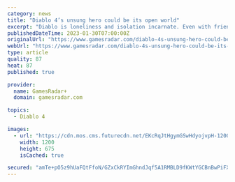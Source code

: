 ```yaml
---
category: news
title: "Diablo 4’s unsung hero could be its open world"
excerpt: "Diablo is loneliness and isolation incarnate. Even with friends at your side, the feeling of absence permeates every ramshackle town and desolate crypt journeyed upon – people were there before, now ..."
publishedDateTime: 2023-01-30T07:00:00Z
originalUrl: "https://www.gamesradar.com/diablo-4s-unsung-hero-could-be-its-open-world/"
webUrl: "https://www.gamesradar.com/diablo-4s-unsung-hero-could-be-its-open-world/"
type: article
quality: 87
heat: 87
published: true

provider:
  name: GamesRadar+
  domain: gamesradar.com

topics:
  - Diablo 4

images:
  - url: "https://cdn.mos.cms.futurecdn.net/EKcRqJtHgymGSwHdyojvpH-1200-80.jpg"
    width: 1200
    height: 675
    isCached: true

secured: "amTe+pO5z9hUaFQtFfoN/GZxCkRYImGhndJqf5A1RMBLD9fKWtYGCBnBwPiFXeW4EwlEONRs4S3oijHje6OFQq+2cnLHjih0uw9EpdL39ggWf5dFGdc+wHym3mUxTLoutCfEaB98td7mEL6sYrzuVEim5P+YWuyi4eA3KwGheE5qsL93xWP7sW1J413djDVi08M43G/zbbX82vHGF3mE0lANE3aWPDpFudqtGGeFH2dNTk2wkwSsphmpZm3QK9Uc57CRlK8dpteDsXBwS9nbQ5Xi1Z95bQH6mL7gfLhupVCT0wQ9onGNNS09UMIj15Kww9RTrnPjRbxK6cI/+ohHkyTqZ50SOPJxaSeh2jib9ZI=;YgiQnUzrFYK6b2rAsugshQ=="
---
```


